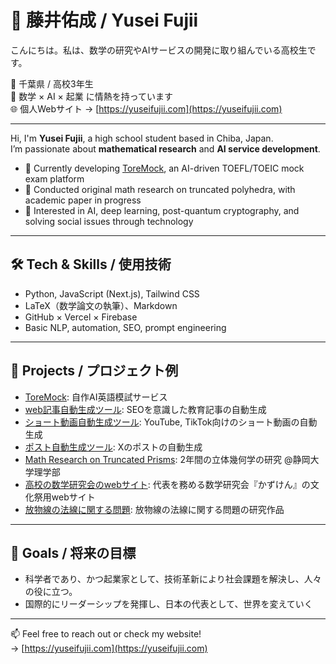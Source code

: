 # 👋 藤井佑成 / Yusei Fujii

こんにちは。私は、数学の研究やAIサービスの開発に取り組んでいる高校生です。

📍 千葉県 / 高校3年生  
🧠 数学 × AI × 起業 に情熱を持っています  
🌐 個人Webサイト → [https://yuseifujii.com](https://yuseifujii.com)

---

Hi, I'm **Yusei Fujii**, a high school student based in Chiba, Japan.  
I’m passionate about **mathematical research** and **AI service development**.

- 📌 Currently developing [ToreMock](https://toremock.com), an AI-driven TOEFL/TOEIC mock exam platform
- 📐 Conducted original math research on truncated polyhedra, with academic paper in progress
- 🧠 Interested in AI, deep learning, post-quantum cryptography, and solving social issues through technology

---

## 🛠 Tech & Skills / 使用技術
- Python, JavaScript (Next.js), Tailwind CSS  
- LaTeX（数学論文の執筆）、Markdown  
- GitHub × Vercel × Firebase  
- Basic NLP, automation, SEO, prompt engineering

---

## 📘 Projects / プロジェクト例
- [ToreMock](https://toremock.com): 自作AI英語模試サービス
- [web記事自動生成ツール](https://guthub.com/yuseifujii/toremock2/imagen4.py): SEOを意識した教育記事の自動生成
- [ショート動画自動生成ツール](https://guthub.com/yuseifujii/): YouTube, TikTok向けのショート動画の自動生成
- [ポスト自動生成ツール](https://guthub.com/yuseifujii/): Xのポストの自動生成
- [Math Research on Truncated Prisms](https://arxiv.org/): 2年間の立体幾何学の研究 @静岡大学理学部
- [高校の数学研究会のwebサイト](yfit.jp): 代表を務める数学研究会『かずけん』の文化祭用webサイト
- [放物線の法線に関する問題](https://yuseifujii.com/publication/article?id=parabola-normal-line&lang=ja): 放物線の法線に関する問題の研究作品

---

## 🎯 Goals / 将来の目標
- 科学者であり、かつ起業家として、技術革新により社会課題を解決し、人々の役に立つ。
- 国際的にリーダーシップを発揮し、日本の代表として、世界を変えていく

---

📫 Feel free to reach out or check my website!  
→ [https://yuseifujii.com](https://yuseifujii.com)
